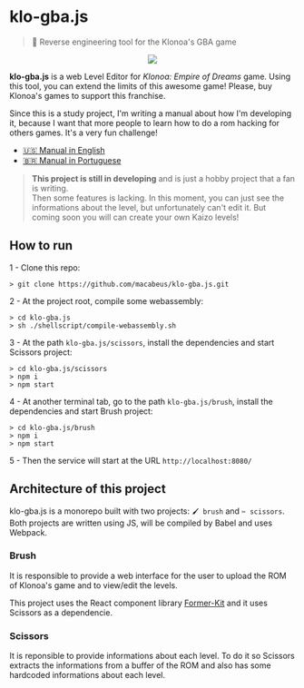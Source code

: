 # klo-gba.js

> 🧢 Reverse engineering tool for the Klonoa's GBA game

<p align="center">
  <img src="https://i.imgur.com/fYrkkzL.png">
</p>

**klo-gba.js** is a web Level Editor for *Klonoa: Empire of Dreams* game. Using this tool, you can extend the limits of this awesome game! Please, buy Klonoa's games to support this franchise.

Since this is a study project, I'm writing a manual about how I'm developing it, because I want that more people to learn how to do a rom hacking for others games. It's a very fun challenge!
- [🇺🇸 Manual in English](https://gbatemp.net/threads/tutorial-reverse-engineering-step-by-step-in-klonoa-game.532112/)
- [🇧🇷 Manual in Portuguese](http://openkorebrasil.org/index.php?/topic/5345-engenharia-reversa-no-gameboy-advance)

> **This project is still in developing** and is just a hobby project that a fan is writing.<br>
> Then some features is lacking. In this moment, you can just see the informations about the level, but unfortunately can't edit it. But coming soon you will can create your own Kaizo levels!

## How to run

1 - Clone this repo:

```
> git clone https://github.com/macabeus/klo-gba.js.git
```

2 - At the project root, compile some webassembly:

```
> cd klo-gba.js
> sh ./shellscript/compile-webassembly.sh
```

3 - At the path `klo-gba.js/scissors`, install the dependencies and start Scissors project:

```
> cd klo-gba.js/scissors
> npm i
> npm start
```

4 - At another terminal tab, go to the path `klo-gba.js/brush`, install the dependencies and start Brush project:

```
> cd klo-gba.js/brush
> npm i
> npm start
```

5 - Then the service will start at the URL `http://localhost:8080/`

## Architecture of this project

klo-gba.js is a monorepo built with two projects: `🖌 brush` and `✂️ scissors`. Both projects are written using JS, will be compiled by Babel and uses Webpack.

### Brush

It is responsible to provide a web interface for the user to upload the ROM of Klonoa's game and to view/edit the levels.

This project uses the React component library [Former-Kit](https://github.com/pagarme/former-kit) and it uses Scissors as a dependencie.

### Scissors

It is reponsible to provide informations about each level. To do it so Scissors extracts the informations from a buffer of the ROM and also has some hardcoded informations about each level.
